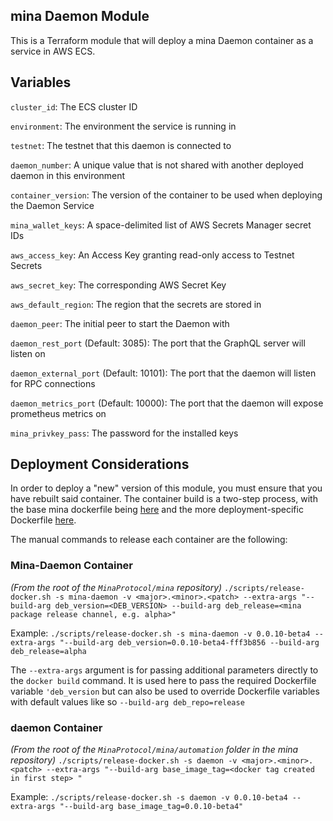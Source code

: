 ## mina Daemon Module

This is a Terraform module that will deploy a mina Daemon container as a service in AWS ECS. 

## Variables 

`cluster_id`: The ECS cluster ID

`environment`: The environment the service is running in

`testnet`: The testnet that this daemon is connected to

`daemon_number`: A unique value that is not shared with another deployed daemon in this environment

`container_version`: The version of the container to be used when deploying the Daemon Service

`mina_wallet_keys`: A space-delimited list of AWS Secrets Manager secret IDs

`aws_access_key`: An Access Key granting read-only access to Testnet Secrets

`aws_secret_key`: The corresponding AWS Secret Key

`aws_default_region`: The region that the secrets are stored in

`daemon_peer`: The initial peer to start the Daemon with

`daemon_rest_port` (Default: 3085): The port that the GraphQL server will listen on

`daemon_external_port` (Default: 10101): The port that the daemon will listen for RPC connections

`daemon_metrics_port` (Default: 10000): The port that the daemon will expose prometheus metrics on

`mina_privkey_pass`: The password for the installed keys

## Deployment Considerations

In order to deploy a "new" version of this module, you must ensure that you have rebuilt said container. The container build is a two-step process, with the base mina dockerfile being [here](https://github.com/minaProtocol/mina/blob/develop/dockerfiles/Dockerfile-mina-daemon) and the more deployment-specific Dockerfile [here](https://github.com/minaProtocol/mina-automation/blob/master/services/daemon/Dockerfile). 

The manual commands to release each container are the following: 

### Mina-Daemon Container

*(From the root of the `MinaProtocol/mina` repository)*
`./scripts/release-docker.sh -s mina-daemon -v <major>.<minor>.<patch> --extra-args "--build-arg deb_version=<DEB_VERSION> --build-arg deb_release=<mina package release channel, e.g. alpha>"`

Example:
`./scripts/release-docker.sh -s mina-daemon -v 0.0.10-beta4 --extra-args "--build-arg deb_version=0.0.10-beta4-fff3b856 --build-arg deb_release=alpha`

The `--extra-args` argument is for passing additional parameters directly to the `docker build` command. It is used here to pass the required Dockerfile variable `'deb_version` but can also be used to override Dockerfile variables with default values like so `--build-arg deb_repo=release`

### daemon Container

*(From the root of the `MinaProtocol/mina/automation` folder in the mina repository)*
`./scripts/release-docker.sh -s daemon -v <major>.<minor>.<patch> --extra-args "--build-arg base_image_tag=<docker tag created in first step> "`

Example:
`./scripts/release-docker.sh -s daemon -v 0.0.10-beta4 --extra-args "--build-arg base_image_tag=0.0.10-beta4"`
